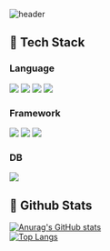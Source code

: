 
![header](https://capsule-render.vercel.app/api?type=waving&color=gradient&height=300&section=header&text=Good%20to%20see%20you%20%F0%9F%A4%97)


<div>

## 🧱 Tech Stack

### Language
<img src="https://img.shields.io/badge/HTML5-E34F26?style=flat-square&logo=HTML5&logoColor=white"/>
<img src="https://img.shields.io/badge/CSS-663399?style=flat-square&logo=CSS&logoColor=white"/>
<img src="https://img.shields.io/badge/JavaScript-F7DF1E?style=flat-square&logo=JavaScript&logoColor=white"/>
<img src="https://img.shields.io/badge/Java-F7DF1E?style=flat-square&logo=Java&logoColor=white"/>
<br/>

### Framework
<img src="https://img.shields.io/badge/Spring-6DB33F?style=flat-square&logo=Spring&logoColor=white"/>
<img src="https://img.shields.io/badge/React.js-61DAFB?style=flat-square&logo=React&logoColor=white"/>
<img src="https://img.shields.io/badge/Vue.js-4FC08D?style=flat-square&logo=Vue&logoColor=white"/>


### DB
<img src="https://img.shields.io/badge/MySQL-4479A1?style=flat-square&logo=MySQL&logoColor=white"/>

<br/>
    
  ## 🤔 Github Stats
[![Anurag's GitHub stats](https://github-readme-stats.vercel.app/api?username=yonseeee)](https://github.com/anuraghazra/github-readme-stats)
<br>
 [![Top Langs](https://github-readme-stats.vercel.app/api/top-langs/?username=yonseeee)](https://github.com/anuraghazra/github-readme-stats)
</div>
